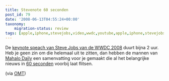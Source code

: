 ```yaml
---
title: Stevenote 60 seconden
post_id: 79
date: '2008-06-13T04:55:24+00:00'
taxonomy:
    migration-status: review
tags: [apple,iphone,stevejobs,video,wwdc,youtube,apple,iphone,stevejobs,video,wwdc,youtube]
---
```

De [keynote speach van Steve Jobs van de WWDC 2008](http://events.apple.com.edgesuite.net/0806wdt546x/event/) duurt bijna 2 uur. Heb je geen zin om die helemaal uit te zitten, dan hebben de mannen van [Mahalo Daily](http://www.mahalodaily.com/) een samenvatting voor je gemaakt die al het belangrijke nieuws in [60 seconden](http://www.mahalodaily.com/2008/06/10/md139-steve-jobs-wwdc-keynote-in-60-seconds/) voorbij laat flitsen.

 (via [OMT](http://www.onemorething.nl/?p=showarticle&art_id=3313))